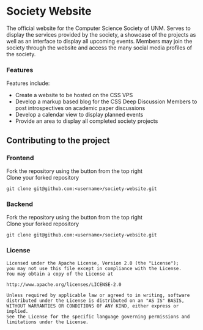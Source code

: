 # Society Website
The official website for the Computer Science Society of UNM. Serves to display the services provided by the society, a showcase of the projects as well as an interface to display all upcoming events. Members may join the society through the website and access the many social media profiles of the society.

### Features
Features include:
- Create a website to be hosted on the CSS VPS
- Develop a markup based blog for the CSS Deep Discussion Members to post introspectives on academic paper discussions
- Develop a calendar view to display planned events
- Provide an area to display all completed society projects

## Contributing to the project
### Frontend
Fork the repository using the button from the top right<br>
Clone your forked repository
```
git clone git@github.com:<username>/society-website.git
```

### Backend
Fork the repository using the button from the top right<br>
Clone your forked repository
```
git clone git@github.com:<username>/society-website.git
```

### License
```
Licensed under the Apache License, Version 2.0 (the "License");
you may not use this file except in compliance with the License.
You may obtain a copy of the License at

http://www.apache.org/licenses/LICENSE-2.0

Unless required by applicable law or agreed to in writing, software
distributed under the License is distributed on an "AS IS" BASIS,
WITHOUT WARRANTIES OR CONDITIONS OF ANY KIND, either express or implied.
See the License for the specific language governing permissions and
limitations under the License.
```
